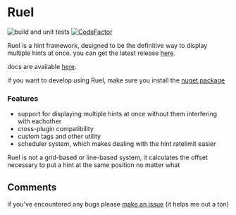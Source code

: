 # RueI
![build and unit tests](https://github.com/Ruemena/RueI/actions/workflows/main.yml/badge.svg) [![CodeFactor](https://www.codefactor.io/repository/github/ruemena/ruei/badge)](https://www.codefactor.io/repository/github/ruemena/ruei)

RueI is a hint framework, designed to be the definitive way to display multiple hints at once. you can get the latest release [here](https://github.com/Ruemena/RueI/releases/latest).

docs are available [here](https://pawslee.github.io/RueI/).

if you want to develop using RueI, make sure you install the [nuget package](https://www.nuget.org/packages/RueI)

### Features
- support for displaying multiple hints at once without them interfering with eachother
- cross-plugin compatibility 
- custom tags and other utility
- scheduler system, which makes dealing with the hint ratelimit easier

RueI is not a grid-based or line-based system, it calculates the offset necessary to put a hint at the same position no matter what
## Comments
if you've encountered any bugs please [make an issue](https://github.com/Ruemena/RueI/issues) (it helps me out a ton)
